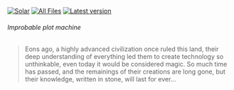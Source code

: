 [logo]: https://media-elerium.cursecdn.com/avatars/thumbnails/122/339/62/62/636412058143531980.png "Solar"
[downloads]: http://cf.way2muchnoise.eu/full_270362_downloads.svg "All Files"
[version]: http://cf.way2muchnoise.eu/versions/270362_latest.svg "Latest version"

[![][logo]](https://minecraft.curseforge.com/projects/solar) [![][downloads]](https://minecraft.curseforge.com/projects/solar/files) [![][version]](https://minecraft.curseforge.com/projects/solar)
###### Improbable plot machine
> Eons ago, a highly advanced civilization once ruled this land, their deep understanding of everything led them to create technology so unthinkable, even today it would be considered magic. So much time has passed, and the remainings of their creations are long gone, but their knowledge, written in stone, will last for ever...
